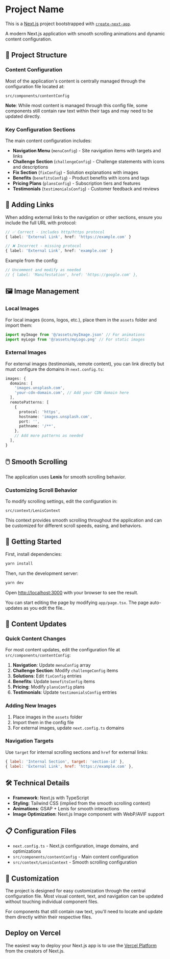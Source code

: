 # Project Name

This is a [Next.js](https://nextjs.org) project bootstrapped with [`create-next-app`](https://nextjs.org/docs/app/api-reference/cli/create-next-app).

A modern Next.js application with smooth scrolling animations and dynamic content configuration.

## 📁 Project Structure

### Content Configuration

Most of the application's content is centrally managed through the configuration file located at:

```
src/components/contentConfig
```

**Note**: While most content is managed through this config file, some components still contain raw text within their tags and may need to be updated directly.

### Key Configuration Sections

The main content configuration includes:

-   **Navigation Menu** (`menuConfig`) - Site navigation items with targets and links
-   **Challenge Section** (`challengeConfig`) - Challenge statements with icons and descriptions
-   **Fix Section** (`fixConfig`) - Solution explanations with images
-   **Benefits** (`benefitsConfig`) - Product benefits with icons and tags
-   **Pricing Plans** (`plansConfig`) - Subscription tiers and features
-   **Testimonials** (`testimonialsConfig`) - Customer feedback and reviews

## 🔗 Adding Links

When adding external links to the navigation or other sections, ensure you include the full URL with protocol:

```typescript
// ✅ Correct - includes http/https protocol
{ label: 'External Link', href: 'https://example.com' }

// ❌ Incorrect - missing protocol
{ label: 'External Link', href: 'example.com' }
```

Example from the config:

```typescript
// Uncomment and modify as needed
// { label: 'Manifestation', href: 'https://google.com' },
```

## 🖼️ Image Management

### Local Images

For local images (icons, logos, etc.), place them in the `assets` folder and import them:

```typescript
import myImage from '@/assets/myImage.json' // For animations
import myLogo from '@/assets/myLogo.png' // For static images
```

### External Images

For external images (testimonials, remote content), you can link directly but must configure the domains in `next.config.ts`:

```typescript
images: {
  domains: [
    'images.unsplash.com',
    'your-cdn-domain.com', // Add your CDN domain here
  ],
  remotePatterns: [
    {
      protocol: 'https',
      hostname: 'images.unsplash.com',
      port: '',
      pathname: '/**',
    },
    // Add more patterns as needed
  ],
}
```

## 🖱️ Smooth Scrolling

The application uses **Lenis** for smooth scrolling behavior.

### Customizing Scroll Behavior

To modify scrolling settings, edit the configuration in:

```
src/context/LenisContext
```

This context provides smooth scrolling throughout the application and can be customized for different scroll speeds, easing, and behaviors.

## 🚀 Getting Started

First, install dependencies:

```bash
yarn install
```

Then, run the development server:

```bash
yarn dev
```

Open [http://localhost:3000](http://localhost:3000) with your browser to see the result.

You can start editing the page by modifying `app/page.tsx`. The page auto-updates as you edit the file..

## 📝 Content Updates

### Quick Content Changes

For most content updates, edit the configuration file at `src/components/contentConfig`:

1. **Navigation**: Update `menuConfig` array
2. **Challenge Section**: Modify `challengeConfig` items
3. **Solutions**: Edit `fixConfig` entries
4. **Benefits**: Update `benefitsConfig` items
5. **Pricing**: Modify `plansConfig` plans
6. **Testimonials**: Update `testimonialsConfig` entries

### Adding New Images

1. Place images in the `assets` folder
2. Import them in the config file
3. For external images, update `next.config.ts` domains

### Navigation Targets

Use `target` for internal scrolling sections and `href` for external links:

```javascript
{ label: 'Internal Section', target: 'section-id' },
{ label: 'External Link', href: 'https://example.com' },
```

## 🛠️ Technical Details

-   **Framework**: Next.js with TypeScript
-   **Styling**: Tailwind CSS (implied from the smooth scrolling context)
-   **Animations**: GSAP + Lenis for smooth interactions
-   **Image Optimization**: Next.js Image component with WebP/AVIF support

## 📋 Configuration Files

-   `next.config.ts` - Next.js configuration, image domains, and optimizations
-   `src/components/contentConfig` - Main content configuration
-   `src/context/LenisContext` - Smooth scrolling configuration

## 🔧 Customization

The project is designed for easy customization through the central configuration file. Most visual content, text, and navigation can be updated without touching individual component files.

For components that still contain raw text, you'll need to locate and update them directly within their respective files.

## Deploy on Vercel

The easiest way to deploy your Next.js app is to use the [Vercel Platform](https://vercel.com/new?utm_medium=default-template&filter=next.js&utm_source=create-next-app&utm_campaign=create-next-app-readme) from the creators of Next.js.
